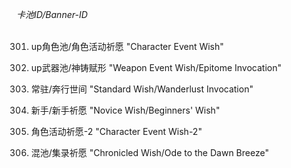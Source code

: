 *卡池ID/Banner-ID*
<br/><br/>

301.   up角色池/角色活动祈愿
       "Character Event Wish"
       <br/>

302.   up武器池/神铸赋形
       "Weapon Event Wish/Epitome Invocation"
       <br/>

200.   常驻/奔行世间
       "Standard Wish/Wanderlust Invocation"
       <br/>
  
100.   新手/新手祈愿
       "Novice Wish/Beginners' Wish"
       <br/>

400.   角色活动祈愿-2
       "Character Event Wish-2"
       <br/>

500.   混池/集录祈愿
       "Chronicled Wish/Ode to the Dawn Breeze"
       <br/>
